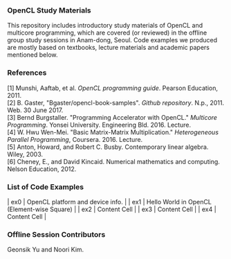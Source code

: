 ### OpenCL Study Materials
This repository includes introductory study materials of OpenCL and multicore programming, which are covered (or reviewed) in the offline group study sessions in Anam-dong, Seoul. Code examples we produced are mostly based on textbooks, lecture materials and academic papers mentioned below.

### References
[1] Munshi, Aaftab, et al. *OpenCL programming guide*. Pearson Education, 2011.<br/> 
[2] B. Gaster, "Bgaster/opencl-book-samples". *Github repository*. N.p., 2011. Web. 30 June 2017.<br/>
[3] Bernd Burgstaller. "Programming Accelerator with OpenCL." *Multicore Programming*. Yonsei University. Engineering Bld. 2016. Lecture.<br/>
[4] W. Hwu Wen-Mei. "Basic Matrix-Matrix Multiplication." *Heterogeneous Parallel Programming*, Coursera. 2016. Lecture.<br/>
[5] Anton, Howard, and Robert C. Busby. Contemporary linear algebra. Wiley, 2003.<br/>
[6] Cheney, E., and David Kincaid. Numerical mathematics and computing. Nelson Education, 2012.<br/>

### List of Code Examples
| ex0  | OpenCL platform and device info. |
| ex1  | Hello World in OpenCL (Element-wise Square) |
| ex2  | Content Cell  |
| ex3  | Content Cell  |
| ex4  | Content Cell  |

### Offline Session Contributors
Geonsik Yu and Noori Kim.

